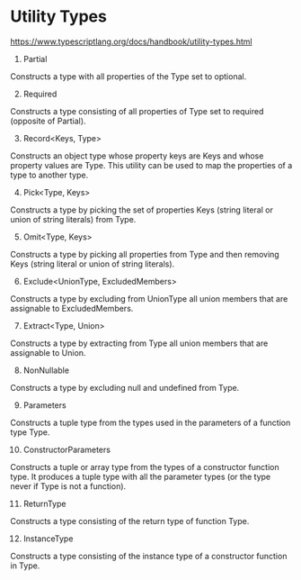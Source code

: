 # Utility Types

https://www.typescriptlang.org/docs/handbook/utility-types.html

1. Partial<Type>

Constructs a type with all properties of the Type set to optional.

2. Required<Type>

Constructs a type consisting of all properties of Type set to required (opposite of Partial).

3. Record<Keys, Type>

Constructs an object type whose property keys are Keys and whose property values are Type. This utility can be used to map the properties of a type to another type.

4. Pick<Type, Keys>

Constructs a type by picking the set of properties Keys (string literal or union of string literals) from Type.

5. Omit<Type, Keys>

Constructs a type by picking all properties from Type and then removing Keys (string literal or union of string literals).

6. Exclude<UnionType, ExcludedMembers>

Constructs a type by excluding from UnionType all union members that are assignable to ExcludedMembers.

7. Extract<Type, Union>

Constructs a type by extracting from Type all union members that are assignable to Union.

8. NonNullable<Type>

Constructs a type by excluding null and undefined from Type.

9. Parameters<Type>

Constructs a tuple type from the types used in the parameters of a function type Type.

10. ConstructorParameters<Type>

Constructs a tuple or array type from the types of a constructor function type. It produces a tuple type with all the parameter types (or the type never if Type is not a function).

11. ReturnType<Type>

Constructs a type consisting of the return type of function Type.

12. InstanceType<Type>

Constructs a type consisting of the instance type of a constructor function in Type.
